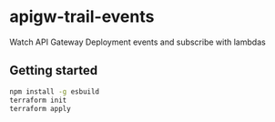 # apigw-trail-events
Watch API Gateway Deployment events and subscribe with lambdas


## Getting started

```bash
npm install -g esbuild
terraform init
terraform apply
```
